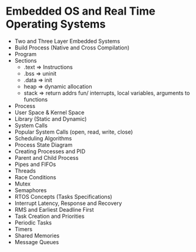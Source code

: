# Embedded OS and Real Time Operating Systems

- Two and Three Layer Embedded Systems
- Build Process (Native and Cross Compilation)
- Program
- Sections
  - .text => Instructions
  - .bss => uninit
  - .data => init
  - heap => dynamic allocation
  - stack => return addrs fun/ interrupts, local variables, arguments to functions
- Process
- User Space & Kernel Space
- Library (Static and Dynamic)
- System Calls
- Popular System Calls (open, read, write, close)
- Scheduling Algorithms
- Process State Diagram
- Creating Processes and PID
- Parent and Child Process
- Pipes and FIFOs
- Threads
- Race Conditions
- Mutex
- Semaphores
- RTOS Concepts (Tasks Specifications)
- Interrupt Latency, Response and Recovery
- RMS and Earliest Deadline First
- Task Creation and Priorities
- Periodic Tasks
- Timers
- Shared Memories
- Message Queues
